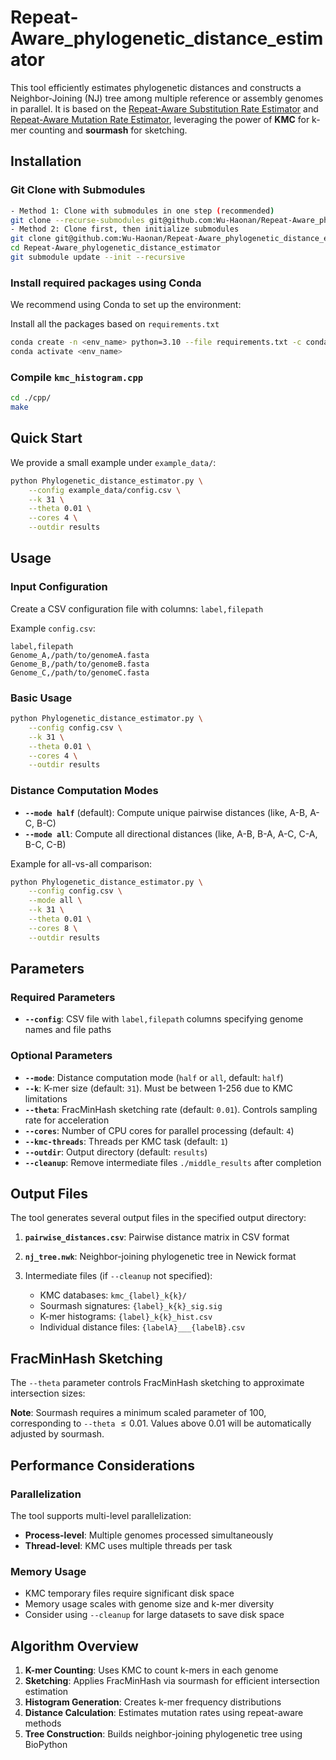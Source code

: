 # Repeat-Aware_phylogenetic_distance_estimator

This tool efficiently estimates phylogenetic distances and constructs a Neighbor-Joining (NJ) tree among multiple reference or assembly genomes in parallel. It is based on the [Repeat-Aware Substitution Rate Estimator](https://github.com/medvedevgroup/Repeat-Aware_Substitution_Rate_Estimator) and [Repeat-Aware Mutation Rate Estimator](https://github.com/Wu-Haonan/Repeat-Aware_mutation_rate_estimator), leveraging the power of **KMC** for k-mer counting and **sourmash** for sketching.

## Installation

### Git Clone with Submodules

```bash 
- Method 1: Clone with submodules in one step (recommended) 
git clone --recurse-submodules git@github.com:Wu-Haonan/Repeat-Aware_phylogenetic_distance_estimator.git
- Method 2: Clone first, then initialize submodules 
git clone git@github.com:Wu-Haonan/Repeat-Aware_phylogenetic_distance_estimator.git
cd Repeat-Aware_phylogenetic_distance_estimator 
git submodule update --init --recursive
```

### Install required packages using Conda

We recommend using Conda to set up the environment:


Install all the packages based on `requirements.txt`

```bash
conda create -n <env_name> python=3.10 --file requirements.txt -c conda-forge -c bioconda -y
conda activate <env_name>
```

### Compile `kmc_histogram.cpp`

```bash
cd ./cpp/
make
```


## Quick Start

We provide a small example under `example_data/`:

```bash
python Phylogenetic_distance_estimator.py \
    --config example_data/config.csv \
    --k 31 \
    --theta 0.01 \
    --cores 4 \
    --outdir results
```

## Usage

### Input Configuration

Create a CSV configuration file with columns: `label,filepath`

Example `config.csv`:

```csv
label,filepath
Genome_A,/path/to/genomeA.fasta
Genome_B,/path/to/genomeB.fasta
Genome_C,/path/to/genomeC.fasta
```

### Basic Usage

```bash
python Phylogenetic_distance_estimator.py \
    --config config.csv \
    --k 31 \
    --theta 0.01 \
    --cores 4 \
    --outdir results
```

### Distance Computation Modes

- **`--mode half`** (default): Compute unique pairwise distances (like, A-B, A-C, B-C)
- **`--mode all`**: Compute all directional distances (like, A-B, B-A, A-C, C-A, B-C, C-B)

Example for all-vs-all comparison:

```bash
python Phylogenetic_distance_estimator.py \
    --config config.csv \
    --mode all \
    --k 31 \
    --theta 0.01 \
    --cores 8 \
    --outdir results
```

## Parameters

### Required Parameters

- **`--config`**: CSV file with `label,filepath` columns specifying genome names and file paths

### Optional Parameters

- **`--mode`**: Distance computation mode (`half` or `all`, default: `half`)
- **`--k`**: K-mer size (default: `31`). Must be between 1-256 due to KMC limitations
- **`--theta`**: FracMinHash sketching rate (default: `0.01`). Controls sampling rate for acceleration
- **`--cores`**: Number of CPU cores for parallel processing (default: `4`)
- **`--kmc-threads`**: Threads per KMC task (default: `1`)
- **`--outdir`**: Output directory (default: `results`)
- **`--cleanup`**: Remove intermediate files `./middle_results` after completion

## Output Files

The tool generates several output files in the specified output directory:

1. **`pairwise_distances.csv`**: Pairwise distance matrix in CSV format

2. **`nj_tree.nwk`**: Neighbor-joining phylogenetic tree in Newick format

3. Intermediate files (if  `--cleanup` not specified):

    - KMC databases: `kmc_{label}_k{k}/`
   - Sourmash signatures: `{label}_k{k}_sig.sig`
   - K-mer histograms: `{label}_k{k}_hist.csv`
   - Individual distance files: `{labelA}___{labelB}.csv`

## FracMinHash Sketching

The `--theta` parameter controls FracMinHash sketching to approximate intersection sizes:

**Note**: Sourmash requires a minimum scaled parameter of 100, corresponding to `--theta` $\leq 0.01$. Values above 0.01 will be automatically adjusted by sourmash.

## Performance Considerations

### Parallelization

The tool supports multi-level parallelization:

- **Process-level**: Multiple genomes processed simultaneously
- **Thread-level**: KMC uses multiple threads per task

### Memory Usage

- KMC temporary files require significant disk space
- Memory usage scales with genome size and k-mer diversity
- Consider using `--cleanup` for large datasets to save disk space

## Algorithm Overview

1. **K-mer Counting**: Uses KMC to count k-mers in each genome
2. **Sketching**: Applies FracMinHash via sourmash for efficient intersection estimation
3. **Histogram Generation**: Creates k-mer frequency distributions
4. **Distance Calculation**: Estimates mutation rates using repeat-aware methods
5. **Tree Construction**: Builds neighbor-joining phylogenetic tree using BioPython

